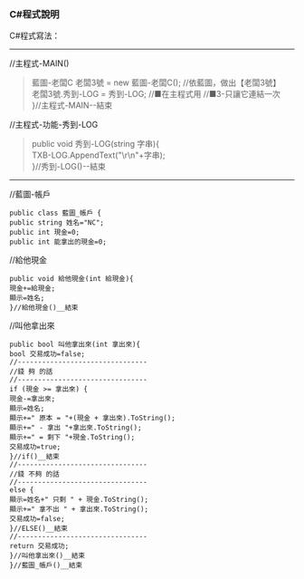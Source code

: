 ### C#程式說明

C#程式寫法：

---
//主程式-MAIN()
> 藍圖-老闆C 老闆3號 = new 藍圖-老闆C();	//依藍圖，做出【老闆3號】  
> 老闆3號.秀到-LOG = 秀到-LOG;		//■在主程式用	//■3-只讓它連結一次  
> }//主程式-MAIN--結束

//主程式-功能-秀到-LOG
> public void 秀到-LOG(string 字串){  
> TXB-LOG.AppendText("\r\n"+字串);  
> }//秀到-LOG()--結束

---
//藍圖-帳戶

```
public class 藍圖_帳戶 {
public string 姓名="NC";
public int 現金=0;
public int 能拿出的現金=0;
```

//給他現金
```
public void 給他現金(int 給現金){
現金+=給現金;
顯示=姓名;
}//給他現金()__結束
```

//叫他拿出來
```
public bool 叫他拿出來(int 拿出來){
bool 交易成功=false;
//--------------------------------
//錢 夠 的話
//--------------------------------
if (現金 >= 拿出來) {
現金-=拿出來;
顯示=姓名;
顯示+=" 原本 = "+(現金 + 拿出來).ToString();
顯示+=" - 拿出 "+拿出來.ToString();
顯示+=" = 剩下 "+現金.ToString();
交易成功=true;
}//if()__結束
//--------------------------------
//錢 不夠 的話
//--------------------------------
else {
顯示=姓名+" 只剩 " + 現金.ToString();
顯示+=" 拿不出 " + 拿出來.ToString();
交易成功=false;
}//ELSE()__結束
//--------------------------------
return 交易成功;
}//叫他拿出來()__結束
}//藍圖_帳戶()__結束
```


